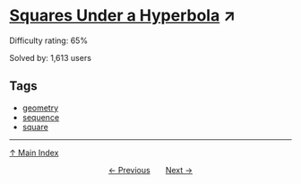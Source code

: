 # [Squares Under a Hyperbola](https://projecteuler.net/problem=247) ↗️

Difficulty rating: 65%

Solved by: 1,613 users
## Tags

- [geometry](../tags/geometry.md)
- [sequence](../tags/sequence.md)
- [square](../tags/square.md)



---

[↑ Main Index](../README.md)


<div align=center><a href='246.md'>← Previous</a> &nbsp;&nbsp; &nbsp;&nbsp;  <a href='248.md'>Next →</a></div>
